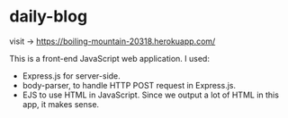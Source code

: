 # daily-blog

visit -> https://boiling-mountain-20318.herokuapp.com/

This is a front-end JavaScript web application. I used:

- Express.js for server-side.
- body-parser, to handle HTTP POST request in Express.js.
- EJS to use HTML in JavaScript. Since we output a lot of HTML in this app, it makes sense.

